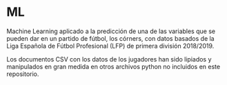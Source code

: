 # ML
Machine Learning aplicado a la predicción de una de las variables que se pueden dar en un partido de fútbol, los córners, con datos basados de la Liga Española de Fútbol Profesional (LFP) de primera división 2018/2019.

Los documentos CSV con los datos de los jugadores han sido lipiados y manipulados en gran medida en otros archivos python no incluidos en este repositorio.
